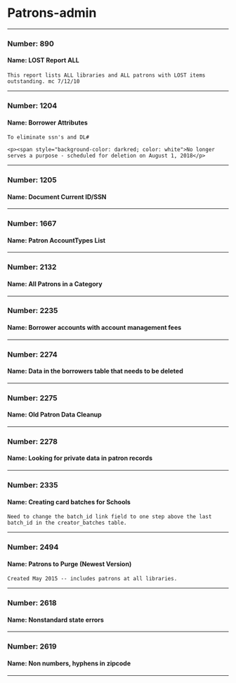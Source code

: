 # Patrons-admin


---

### Number: 890
#### Name: LOST Report ALL



```
This report lists ALL libraries and ALL patrons with LOST items outstanding. mc 7/12/10
```

---

### Number: 1204
#### Name: Borrower Attributes



```
To eliminate ssn's and DL#

<p><span style="background-color: darkred; color: white">No longer serves a purpose - scheduled for deletion on August 1, 2018</p>
```

---

### Number: 1205
#### Name: Document Current ID/SSN



---

### Number: 1667
#### Name: Patron AccountTypes List



---

### Number: 2132
#### Name: All Patrons in a Category



---

### Number: 2235
#### Name: Borrower accounts with account management fees



---

### Number: 2274
#### Name: Data in the borrowers table that needs to be deleted



---

### Number: 2275
#### Name: Old Patron Data Cleanup



---

### Number: 2278
#### Name: Looking for private data in patron records



---

### Number: 2335
#### Name: Creating card batches for Schools



```
Need to change the batch_id link field to one step above the last batch_id in the creator_batches table.
```

---

### Number: 2494
#### Name: Patrons to Purge (Newest Version)



```
Created May 2015 -- includes patrons at all libraries.
```

---

### Number: 2618
#### Name: Nonstandard state errors



---

### Number: 2619
#### Name: Non numbers, hyphens in zipcode




---
